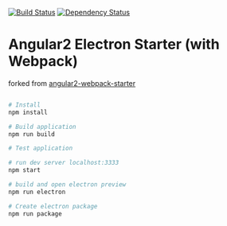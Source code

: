 
[![Build Status](https://travis-ci.org/xelfe/angular2-electron-starter.svg?branch=master)](https://travis-ci.org/xelfe/angular2-electron-starter)
[![Dependency Status](https://david-dm.org/xelfe/angular2-electron-starter.svg)](https://david-dm.org/xelfe/angular2-electron-starter)
# Angular2 Electron Starter (with Webpack)
forked from [angular2-webpack-starter](https://github.com/AngularClass/angular2-webpack-starter)


```bash

# Install
npm install

# Build application
npm run build

# Test application

# run dev server localhost:3333
npm start

# build and open electron preview
npm run electron

# Create electron package
npm run package

```

